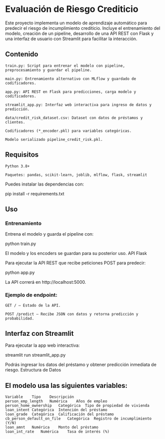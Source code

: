 # Evaluación de Riesgo Crediticio

Este proyecto implementa un modelo de aprendizaje automático para predecir el riesgo de incumplimiento crediticio. Incluye el entrenamiento del modelo, creación de un pipeline, desarrollo de una API REST con Flask y una interfaz de usuario con Streamlit para facilitar la interacción.
## Contenido

    train.py: Script para entrenar el modelo con pipeline, preprocesamiento y guardar el pipeline.

    main.py: Entrenamiento alternativo con MLflow y guardado de codificadores.

    app.py: API REST en Flask para predicciones, carga modelo y codificadores.

    streamlit_app.py: Interfaz web interactiva para ingreso de datos y predicción.

    data/credit_risk_dataset.csv: Dataset con datos de préstamos y clientes.

    Codificadores (*_encoder.pkl) para variables categóricas.

    Modelo serializado pipeline_credit_risk.pkl.

## Requisitos

    Python 3.8+

    Paquetes: pandas, scikit-learn, joblib, mlflow, flask, streamlit

Puedes instalar las dependencias con:

pip install -r requirements.txt

## Uso
### Entrenamiento

Entrena el modelo y guarda el pipeline con:

python train.py

El modelo y los encoders se guardan para su posterior uso.
API Flask

Para ejecutar la API REST que recibe peticiones POST para predecir:

python app.py

La API correrá en http://localhost:5000.

### Ejemplo de endpoint:

    GET / — Estado de la API.

    POST /predict — Recibe JSON con datos y retorna predicción y probabilidad.

## Interfaz con Streamlit

Para ejecutar la app web interactiva:

streamlit run streamlit_app.py

Podrás ingresar los datos del préstamo y obtener predicción inmediata de riesgo.
Estructura de Datos

## El modelo usa las siguientes variables:
    Variable	Tipo	Descripción
    person_emp_length	Numérica	Años de empleo
    person_home_ownership	Categórica	Tipo de propiedad de vivienda
    loan_intent	Categórica	Intención del préstamo
    loan_grade	Categórica	Calificación del préstamo
    cb_person_default_on_file	Categórica	Registro de incumplimiento (Y/N)
    loan_amnt	Numérica	Monto del préstamo
    loan_int_rate	Numérica	Tasa de interés (%)